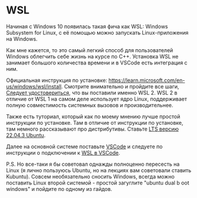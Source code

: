 # WSL

Начиная с Windows 10 появилась такая фича как WSL: Windows Subsystem for Linux,
с её помощью можно запускать Linux-приложения на Windows.

Как мне кажется, то это самый легкий способ для пользователей Windows облегчить себе жизнь на курсе по C++. Установка WSL не занимает большого количества времени и в VSCode есть интеграция с ним.

Официальная инструкция по установке: https://learn.microsoft.com/en-us/windows/wsl/install. Смотрите внимательно и пройдите все шаги, [Следует удостовериться](https://learn.microsoft.com/en-us/windows/wsl/install#check-which-version-of-wsl-you-are-running), что вы поставили именно WSL 2. WSL 2 в отличие от WSL 1 на самом деле использует ядро Linux, поддерживает полную совместимость системных вызовов и производительнее.

Также есть туториал, который как по моему мнению лучше простой инструкции по установке. Там в отличие от инструкции по установке, там немного рассказывают про дистрибутивы. Ставьте [LTS версию 22.04.3 Ubuntu](https://apps.microsoft.com/detail/9PN20MSR04DW?hl=ru-ru&gl=RU).

Далее на основной системе поставьте [VSCode](vscode.md) и следуете по инструкции о подключении к [WSL в VSCode](https://learn.microsoft.com/en-us/windows/wsl/tutorials/wsl-vscode).

P.S. Но все-таки я бы советовал однажды полноценно пересесть на Linux (я лично пользуюсь Ubuntu, но на лекциях вам советовали ставить Kubuntu). Совсем необязательно сносить Windows, всегда можно поставить Linux второй системой - простой загуглите "ubuntu dual b oot windows" и пойдите по одному из гайдов.

